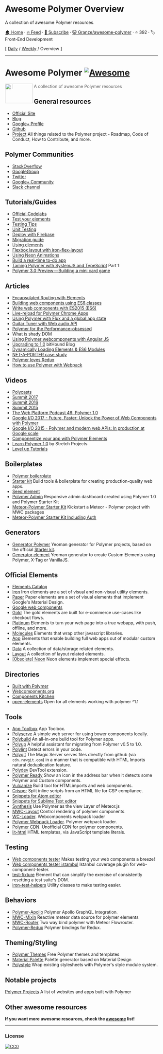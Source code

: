 # Awesome Polymer Overview

A collection of awesome Polymer resources.

[🏠 Home](/README.md) · [🔥 Feed](https://test.trackawesomelist.com/Granze/awesome-polymer/rss.xml) · [📮 Subscribe](https://trackawesomelist.us17.list-manage.com/subscribe?u=d2f0117aa829c83a63ec63c2f&id=36a103854c) · [😺 Granze/awesome-polymer](https://github.com/Granze/awesome-polymer/blob/master/README.md) · ⭐ 392 · 🏷️ Front-End Development

[ [Daily](/content/Granze/awesome-polymer/README.md) / [Weekly](/content/Granze/awesome-polymer/week/README.md) / Overview ]

---

# Awesome Polymer [![Awesome](https://cdn.rawgit.com/sindresorhus/awesome/d7305f38d29fed78fa85652e3a63e154dd8e8829/media/badge.svg)](https://github.com/sindresorhus/awesome)

<a href="https://www.polymer-project.org"><img src="https://www.polymer-project.org/images/logos/p-logo.png" align="left" height="64" width="92"></a>

> A collection of awesome Polymer resources

## General resources

*   [Official Site](https://www.polymer-project.org)
*   [Blog](https://blog.polymer-project.org/)
*   [Google+ Profile](https://plus.google.com/+PolymerProject/)
*   [Github](https://github.com/polymer)
*   [Project](https://github.com/polymer/project) All things related to the Polymer project - Roadmap, Code of Conduct, How to Contribute, and more.

## Polymer Communities

*   [StackOverflow](http://stackoverflow.com/questions/tagged/polymer)
*   [GoogleGroup](https://groups.google.com/forum/#!forum/polymer-dev)
*   [Twitter](https://twitter.com/polymer)
*   [Google+ Community](https://plus.google.com/u/1/communities/115626364525706131031)
*   [Slack channel](http://polymer-slack.herokuapp.com/)

## Tutorials/Guides

*   [Official Codelabs](https://codelabs.developers.google.com/polymer-summit)
*   [Test your elements](https://www.polymer-project.org/2.0/docs/tools/tests)
*   [Testing Tips](https://medium.com/google-developer-experts/polymer-testing-tips-f217ba94a64)
*   [Unit Testing](https://medium.com/@granze/polymer-unit-testing-d6a69910dc31)
*   [Deploy with Firebase](https://www.polymer-project.org/2.0/start/toolbox/deploy)
*   [Migration guide](https://www.polymer-project.org/1.0/docs/migration.html)
*   [Using elements](https://elements.polymer-project.org/guides/using-elements)
*   [Flexbox layout with iron-flex-layout](https://elements.polymer-project.org/guides/flex-layout)
*   [Using Neon Animations](https://elements.polymer-project.org/guides/using-neon-animations)
*   [Build a real-time to-do app](https://scotch.io/tutorials/build-a-real-time-polymer-to-do-app)
*   [Taming Polymer with SystemJS and TypeScript](http://blog.charto.net/typescript/Taming-Polymer-with-SystemJS-and-TypeScript-part-1/) Part 1
*   [Polymer 3.0 Preview — Building a mini card game](https://medium.com/@jecelynyeen/polymer-3-0-preview-building-a-mini-card-game-ce8948265fd6)

## Articles

*   [Encapsulated Routing with Elements](https://www.polymer-project.org/1.0/articles/routing.html)
*   [Building web components using ES6 classes](https://www.polymer-project.org/1.0/articles/es6.html)
*   [Write web components with ES2015 (ES6)](http://www.revillweb.com/tutorials/web-components-with-es2015-es6/)
*   [Live-reload for Polymer Chrome Apps](http://codingwithgerwin.blogspot.it/2015/07/live-reload-for-polymer-chrome-apps.html)
*   [Using Polymer with Flux and a global app state](http://paulusschoutsen.nl/blog/2015/07/using-polymer-with-flux-and-a-global-app-state/)
*   [Guitar Tuner with Web audio API](https://aerotwist.com/blog/guitar-tuner/)
*   [Polymer for the Performance-obsessed](https://aerotwist.com/blog/polymer-for-the-performance-obsessed/)
*   [What is shady DOM](https://www.polymer-project.org/1.0/articles/shadydom.html)
*   [Using Polymer webcomponents with Angular JS](http://jcrowther.io/2015/05/26/using-polymer-webcomponents-with-angular-js/)
*   [Upgrading to 1.0](https://www.bithound.io/blog/post/upgrading-to-polymer-10) bitHound Blog
*   [Dynamically Loading Elements & ES6 Modules](http://addyosmani.github.io/webcomponent-samples/polymer/modules/)
*   [NET-A-PORTER case study](https://developers.google.com/web/showcase/case-study/net-a-porter)
*   [Polymer loves Redux](https://medium.com/collaborne-engineering/polymer-loves-redux-f89a863394d9#.7f4z92ppy)
*   [How to use Polymer with Webpack](https://medium.com/dev-channel/how-to-use-polymer-with-webpack-b41812d78b15)

## Videos

*   [Polycasts](https://www.youtube.com/playlist?list=PLOU2XLYxmsII5c3Mgw6fNYCzaWrsM3sMN)
*   [Summit 2017](https://www.youtube.com/watch?v=TDpiyrcOO30\&list=PLNYkxOF6rcIDP0PqVaJxqNWwIgvoEPzJi)
*   [Summit 2016](https://www.youtube.com/watch?v=0iM0DZjYGqg\&list=PLNYkxOF6rcICc687SxHQRuo9TVNOJelSZ)
*   [Summit 2015](https://www.youtube.com/playlist?list=PLNYkxOF6rcICdISJclfQhj2S8QZGjXV8J)
*   [The Web Platform Podcast 46: Polymer 1.0](https://www.youtube.com/watch?v=d9tNO3n0RlM)
*   [Google I/O 2017 - Future, Faster: Unlock the Power of Web Components with Polymer](https://www.youtube.com/watch?v=cuoZenpQveQ)
*   [Google I/O 2015 - Polymer and modern web APIs: In production at Google scale](https://www.youtube.com/watch?v=fD2As5RmM8Q)
*   [Componentize your app with Polymer Elements](https://youtu.be/7WgEuNZCCHk)
*   [Learn Polymer 1.0](https://www.youtube.com/playlist?list=PLPaj_o9gjMYll0sSb47TrzQCjIo5iqQZm) by Stretch Projects
*   [Level up Tutorials](https://www.youtube.com/playlist?list=PLLnpHn493BHGhoGAb2PRKzv4Zw3QoatK-)

## Boilerplates

*   [Polymer boilerplate](https://github.com/webcomponents/polymer-boilerplate)
*   [Starter kit](https://developers.google.com/web/tools/polymer-starter-kit/) Build tools & boilerplate for creating production-quality web apps.
*   [Seed element](https://github.com/polymerlabs/seed-element)
*   [Polymer Admin](https://github.com/akveo/polymer-admin) Responsive admin dashboard created using Polymer 1.0 and Polymer Starter Kit
*   [Meteor-Polymer Starter Kit](https://github.com/aruntk/kickstart-meteor-polymer) Kickstart a Meteor - Polymer project with MWC packages
*   [Meteor-Polymer Starter Kit Including Auth](https://github.com/aruntk/kickstart-meteor-polymer-with-auth)

## Generators

*   [Generator Polymer](https://github.com/yeoman/generator-polymer) Yeoman generator for Polymer projects, based on the official [Starter kit](https://developers.google.com/web/tools/polymer-starter-kit/).
*   [Generator element](https://www.npmjs.com/package/generator-element) Yeoman generator to create Custom Elements using Polymer, X-Tag or VanillaJS.

## Official Elements

*   [Elements Catalog](https://www.webcomponents.org/collection/Polymer/elements)
*   [Iron](https://www.webcomponents.org/collection/PolymerElements/iron-elements) Iron elements are a set of visual and non-visual utility elements.
*   [Paper](https://www.webcomponents.org/collection/PolymerElements/paper-elements) Paper elements are a set of visual elements that implement Google's Material Design.
*   [Google web components](https://www.webcomponents.org/collection/GoogleWebComponents/google-web-components)
*   [Gold](https://www.webcomponents.org/collection/PolymerElements/gold-elements) The gold elements are built for e-commerce use-cases like checkout flows.
*   [Platinum](https://www.webcomponents.org/collection/PolymerElements/platinum-elements) Elements to turn your web page into a true webapp, with push, offline, and more.
*   [Molecules](https://www.webcomponents.org/collection/PolymerElements/molecules) Elements that wrap other javascript libraries.
*   [App](https://www.webcomponents.org/collection/PolymerElements/app-elements) Elements that enable building full web apps out of modular custom elements.
*   [Data](https://www.webcomponents.org/collection/PolymerElements/data-elements) A collection of data/storage related elements.
*   [Layout](https://www.webcomponents.org/collection/PolymerElements/layout-elements) A collection of layout related elements.
*   [\[Obsolete\] Neon](https://elements.polymer-project.org/browse?package=neon-elements) Neon elements implement special effects.

## Directories

*   [Built with Polymer](http://builtwithpolymer.org/)
*   [Webcomponents.org](https://webcomponents.org/)
*   [Components Kitchen](http://component.kitchen/)
*   [open-elements](http://open-elements.org) Open for all elements working with polymer ^1.1

## Tools

*   [App Toolbox](https://www.polymer-project.org/2.0/toolbox/) App Toolbox.
*   [Polyserve](https://github.com/polymerlabs/polyserve) A simple web server for using bower components locally.
*   [Polybuild](https://github.com/PolymerLabs/polybuild) An all-in-one build tool for Polymer apps.
*   [Polyup](https://github.com/PolymerLabs/polyup) A helpful assistant for migrating from Polymer v0.5 to 1.0.
*   [Polylint](https://github.com/PolymerLabs/polylint) Detect errors in your code.
*   [Polygit](http://polygit.org/) The Magic Server serves files directly from github (via `cdn.rawgit.com`) in a manner that is compatible with HTML Imports natural deduplication feature.
*   [Polydev](https://github.com/PolymerLabs/polydev) DevTool extension.
*   [Polymer Ready](https://chrome.google.com/webstore/detail/polymer-ready/aaifiopbmiecbpladpjaoemohhfjcbdk) Show an icon in the address bar when it detects some Polymer and Custom components.
*   [Vulcanize](https://github.com/Polymer/vulcanize) Build tool for HTMLimports and web components.
*   [Crisper](https://github.com/PolymerLabs/crisper) Split inline scripts from an HTML file for CSP compliance.
*   [Snippets for Atom editor](https://atom.io/packages/polymer-snippets)
*   [Snippets for Sublime Text editor](https://packagecontrol.io/packages/Polymer%20%26%20Web%20Component%20Snippets)
*   [Synthesis](https://github.com/meteorwebcomponents/synthesis) Use Polymer as the view Layer of Meteor.js
*   [MWC-Layout](https://github.com/meteorwebcomponents/layout) Control rendering of polymer components.
*   [WC-Loader](https://github.com/aruntk/wc-loader). Webcomponents webpack loader
*   [Polymer Webpack Loader](https://github.com/webpack-contrib/polymer-webpack-loader). Polymer webpack loader.
*   [Polymer CDN](https://github.com/download/polymer-cdn). Unofficial CDN for polymer components.
*   [lit-html](https://github.com/Polymer/lit-html) HTML templates, via JavaScript template literals.

## Testing

*   [Web components tester](https://github.com/Polymer/web-component-tester) Makes testing your web components a breeze!
*   [Web components tester istambul](https://github.com/thedeeno/web-component-tester-istanbul) Istanbul coverage plugin for web-component-tester.
*   [test-fixture](https://github.com/PolymerElements/test-fixture) Element that can simplify the exercise of consistently resetting a test suite's DOM.
*   [iron-test-helpers](https://github.com/PolymerElements/iron-test-helpers) Utility classes to make testing easier.

## Behaviors

*   [Polymer-Apollo](https://github.com/aruntk/polymer-apollo) Polymer Apollo GraphQL Integration.
*   [MWC-Mixin](https://github.com/meteorwebcomponents/mixin) Reactive meteor data source for polymer elements
*   [MWC-Router](https://github.com/meteorwebcomponents/router) Two way bind polymer with Meteor Flowrouter.
*   [Polymer-Redux](https://github.com/tur-nr/polymer-redux) Polymer bindings for Redux.

## Theming/Styling

*   [Polymer Themes](https://polymerthemes.com/) Free Polymer themes and templates
*   [Material Palette](https://www.materialpalette.com/) Palette generator based on Material Design
*   [Polystyle](https://poly-style.appspot.com/demo/) Wrap existing stylesheets with Polymer's style module system.

## Notable projects

[Polymer Projects](https://github.com/abdonrd/PolymerProjects) A list of websites and apps built with Polymer

## Other awesome resources

**If you want more awesome resources, check the [awesome](https://github.com/sindresorhus/awesome) list!**

***

### License

[![CC0](http://i.creativecommons.org/p/zero/1.0/88x31.png)](http://creativecommons.org/publicdomain/zero/1.0/)

